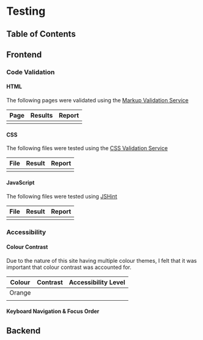 # Testing

## Table of Contents

## Frontend

### Code Validation

#### HTML

The following pages were validated using the [Markup Validation Service](https://validator.w3.org/)

| Page | Results | Report |
| ---- | ------- | ------ |
|      |         |        |

#### CSS

The following files were tested using the [CSS Validation Service](https://jigsaw.w3.org/css-validator/)

| File | Result | Report |
| ---- | ------ | ------ |
|      |        |        |

#### JavaScript

The following files were tested using [JSHint](https://jshint.com/)

| File | Result | Report |
| ---- | ------ | ------ |
|      |        |        |

### Accessibility

#### Colour Contrast

Due to the nature of this site having multiple colour themes, I felt that it was important that colour contrast was accounted for.

| Colour | Contrast | Accessibility Level |
| ------ | -------- | ------------------- |
| Orange |
|        |          |                     |

#### Keyboard Navigation & Focus Order

## Backend
